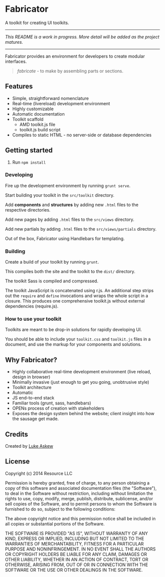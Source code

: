 # Fabricator
A toolkit for creating UI toolkits. 

---

*This README is a work in progress. More detail will be added as the project matures.*

---

Fabricator provides an environment for developers to create modular interfaces. 

> _fabricate_ - to make by assembling parts or sections.

## Features

- Simple, straightforward nomenclature
- Real-time (livereload) development environment
- Highly customizable
- Automatic documentation
- Toolkit scaffold
    + AMD toolkit.js file
    + toolkit.js build script
- Compiles to static HTML - no server-side or database dependencies


## Getting started

1. Run `npm install`


### Developing

Fire up the development environment by running `grunt serve`.

Start building your toolkit in the `src/toolkit` directory.

Add **components** and **structures** by adding new `.html` files to the respective directories.

Add new pages by adding `.html` files to the `src/views` directory.

Add new partials by adding `.html` files to the `src/views/partials` directory.

Out of the box, Fabricator using Handlebars for templating.


### Building

Create a build of your toolkit by running `grunt`.

This compiles both the site and the toolkit to the `dist/` directory.

The toolkit Sass is compiled and compressed.

The toolkit JavaScript is concatenated using r.js. An additional step strips out the `require` and `define` invocations and wraps the whole script in a closure. This produces one comprehensive toolkit.js without external dependencies (require.js).


### How to use your toolkit

Toolkits are meant to be drop-in solutions for rapidly developing UI.

You should be able to include your `toolkit.css` and `toolkit.js` files in a document, and use the markup for your components and solutions. 


## Why Fabricator?

- Highly collaborative real-time development environment (live reload, design in browser)
- Minimally invasive (just enough to get you going, unobtrusive style)
- Toolkit architecture
- Automatic
- JS end-to-end stack
- Familiar tools (grunt, sass, handlebars)
- OPENs process of creation with stakeholders
- Exposes the design system behind the website; client insight into how the sausage get made.


## Credits

Created by [Luke Askew](http://lukeaskew.com)


## License

Copyright (c) 2014 Resource LLC

Permission is hereby granted, free of charge, to any person obtaining a copy of this software and associated documentation files (the "Software"), to deal in the Software without restriction, including without limitation the rights to use, copy, modify, merge, publish, distribute, sublicense, and/or sell copies of the Software, and to permit persons to whom the Software is furnished to do so, subject to the following conditions:

The above copyright notice and this permission notice shall be included in all copies or substantial portions of the Software.

THE SOFTWARE IS PROVIDED "AS IS", WITHOUT WARRANTY OF ANY KIND, EXPRESS OR IMPLIED, INCLUDING BUT NOT LIMITED TO THE WARRANTIES OF MERCHANTABILITY, FITNESS FOR A PARTICULAR PURPOSE AND NONINFRINGEMENT. IN NO EVENT SHALL THE AUTHORS OR COPYRIGHT HOLDERS BE LIABLE FOR ANY CLAIM, DAMAGES OR OTHER LIABILITY, WHETHER IN AN ACTION OF CONTRACT, TORT OR OTHERWISE, ARISING FROM, OUT OF OR IN CONNECTION WITH THE SOFTWARE OR THE USE OR OTHER DEALINGS IN THE SOFTWARE.
